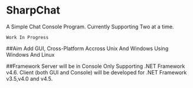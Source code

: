 # SharpChat
A Simple Chat Console Program. Currently Supporting Two at a time.
```
Work In Progress
```
##Aim
Add GUI, Cross-Platform Accross Unix And Windows Using Windows And Linux

##Framework
Server will be in Console Only Supporting .NET Framework v4.6.
Client (both GUI and Console) will be developed for .NET Framework v3.5,v4.0 and v4.5.
